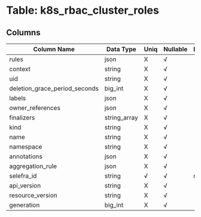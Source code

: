 # Table: k8s_rbac_cluster_roles

## Columns 

|  Column Name   |  Data Type  | Uniq | Nullable | Description | 
|  ----  | ----  | ----  | ----  | ---- | 
| rules | json | X | √ |  | 
| context | string | X | √ |  | 
| uid | string | X | √ |  | 
| deletion_grace_period_seconds | big_int | X | √ |  | 
| labels | json | X | √ |  | 
| owner_references | json | X | √ |  | 
| finalizers | string_array | X | √ |  | 
| kind | string | X | √ |  | 
| name | string | X | √ |  | 
| namespace | string | X | √ |  | 
| annotations | json | X | √ |  | 
| aggregation_rule | json | X | √ |  | 
| selefra_id | string | √ | √ | random id | 
| api_version | string | X | √ |  | 
| resource_version | string | X | √ |  | 
| generation | big_int | X | √ |  | 


